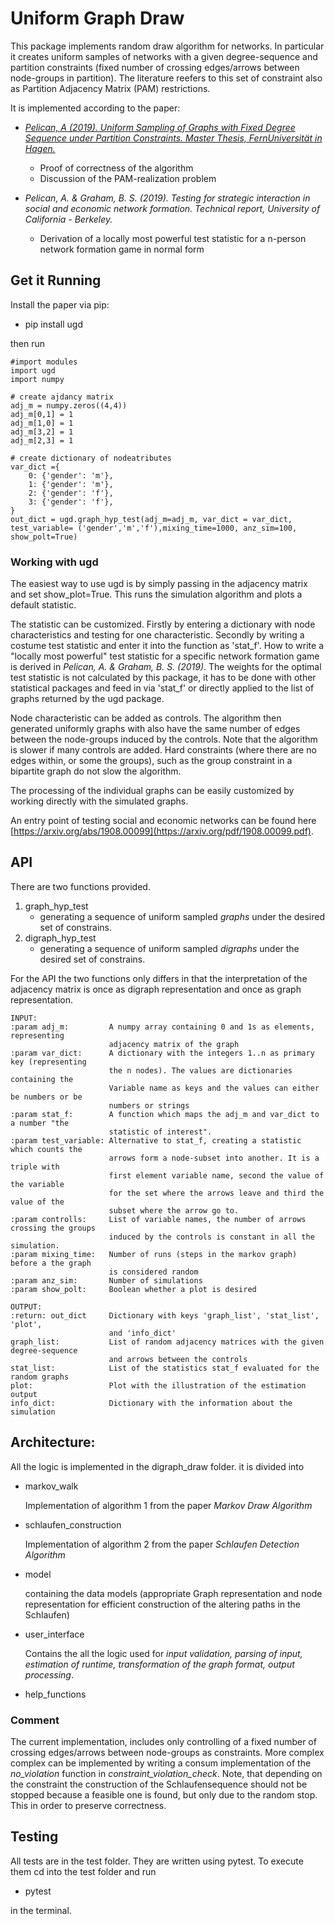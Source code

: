 # Uniform Graph Draw


This package implements random draw algorithm for networks. In particular it creates uniform samples of networks with a
given degree-sequence and partition constraints (fixed number of crossing edges/arrows between node-groups in partition).
The literature reefers to this set of constraint also as Partition Adjacency Matrix (PAM) restrictions. 
 


It is implemented according to the paper:

- [*Pelican, A (2019). Uniform Sampling of Graphs with Fixed Degree
Sequence under Partition Constraints. Master Thesis, FernUniversität in Hagen.*](https://www.fernuni-hagen.de/MATHEMATIK/DMO/pubs/Master_Andrin_Pelican.pdf) 
    - Proof of correctness of the algorithm
    - Discussion of the PAM-realization problem
    
- *Pelican, A. & Graham, B. S. (2019). Testing for strategic interaction in social and economic
network formation. Technical report, University of California - Berkeley.*
    - Derivation of a locally most powerful test statistic for a n-person network formation game in normal form


## Get it Running 

Install the paper via pip:


- pip install ugd
 
then run
    
    #import modules
    import ugd
    import numpy
    
    # create ajdancy matrix
    adj_m = numpy.zeros((4,4))
    adj_m[0,1] = 1
    adj_m[1,0] = 1
    adj_m[3,2] = 1
    adj_m[2,3] = 1
    
    # create dictionary of nodeatributes 
    var_dict ={
        0: {'gender': 'm'},
        1: {'gender': 'm'},
        2: {'gender': 'f'},
        3: {'gender': 'f'},
    }
    out_dict = ugd.graph_hyp_test(adj_m=adj_m, var_dict = var_dict, test_variable= ('gender','m','f'),mixing_time=1000, anz_sim=100, show_polt=True)

### Working with ugd

The easiest way to use ugd is by simply passing in the adjacency matrix and set show_plot=True. This runs the simulation
algorithm and plots a default statistic. 

The statistic can be customized. Firstly by entering a dictionary with node characteristics and testing for one characteristic.
Secondly by writing a costume test statistic and enter it into the function as 'stat_f'. How to write a "locally most powerful"
test statistic for a specific network formation game is derived in *Pelican, A. & Graham, B. S. (2019)*. The weights for the optimal
test statistic is not calculated by this package, it has to be done with other statistical packages and
feed in via 'stat_f' or directly applied to the list of graphs returned by the ugd package.

Node characteristic can be added as controls. The algorithm then generated uniformly graphs with also have the same number
of edges between the node-groups induced by the controls. Note that the algorithm is slower if many controls are added. 
Hard constraints (where there are no edges within, or some the groups), such as the group constraint in a bipartite graph 
do not slow the algorithm.

The processing of the individual graphs can be easily customized by working directly with the simulated graphs.

An entry point of testing social and economic networks can be found here [https://arxiv.org/abs/1908.00099](https://arxiv.org/pdf/1908.00099.pdf).

## API

There are two functions provided.

1) graph_hyp_test
    - generating a sequence of uniform sampled *graphs* under the desired set of constrains.
2) digraph_hyp_test
    - generating a sequence of uniform sampled *digraphs* under the desired set of constrains.


For the API the two functions only differs in that the interpretation of the adjacency matrix is once 
as digraph representation and once as graph representation.


    
    INPUT:
    :param adj_m:         A numpy array containing 0 and 1s as elements, representing
                          adjacency matrix of the graph
    :param var_dict:      A dictionary with the integers 1..n as primary key (representing
                          the n nodes). The values are dictionaries containing the 
                          Variable name as keys and the values can either be numbers or be
                          numbers or strings
    :param stat_f:        A function which maps the adj_m and var_dict to a number "the
                          statistic of interest".
    :param test_variable: Alternative to stat_f, creating a statistic which counts the
                          arrows form a node-subset into another. It is a triple with 
                          first element variable name, second the value of the variable 
                          for the set where the arrows leave and third the value of the 
                          subset where the arrow go to.
    :param controlls:     List of variable names, the number of arrows crossing the groups
                          induced by the controls is constant in all the simulation.
    :param mixing_time:   Number of runs (steps in the markov graph) before a the graph
                          is considered random
    :param anz_sim:       Number of simulations
    :param show_polt:     Boolean whether a plot is desired

    OUTPUT:
    :return: out_dict     Dictionary with keys 'graph_list', 'stat_list', 'plot',
                          and 'info_dict'
    graph_list:           List of random adjacency matrices with the given degree-sequence
                          and arrows between the controls
    stat_list:            List of the statistics stat_f evaluated for the random graphs
    plot:                 Plot with the illustration of the estimation output
    info_dict:            Dictionary with the information about the simulation
    



## Architecture:


All the logic is implemented in the digraph_draw folder. it is divided into

*  markov_walk

     Implementation of algorithm 1 from the paper *Markov Draw Algorithm*

* schlaufen_construction
       
     Implementation of algorithm 2 from the paper *Schlaufen Detection Algorithm*
     

*  model
 
    containing the data models (appropriate Graph representation  and node representation for 
    efficient construction of the altering paths in the Schlaufen)
  
* user_interface

    Contains the all the logic used for *input validation, parsing of input, estimation of runtime, 
    transformation of the graph format, output processing*.
    
*  help_functions


### Comment

The current implementation, includes only controlling of a fixed number of crossing edges/arrows between node-groups as 
constraints. More complex complex can be implemented by writing a consum implementation of the *no_violation* function 
in *constraint_violation_check*. Note, that depending on the constraint the construction of the Schlaufensequence should
 not be stopped because a feasible one is found, but only due to the random stop. This in order to preserve correctness.
 
## Testing

All tests are in the test folder. They are written using pytest. 
To execute them cd into the test folder and run

- pytest 

in the terminal.






